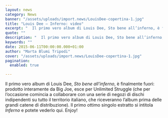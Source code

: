 ```yaml
---
layout: news
category: News
banner: "/assets/uploads/import.news/LouisDee-copertina-1.jpg"
title: "Louis Dee – Inferno: video"
excerpt: "  Il primo vero album di Louis Dee, Sto bene all’inferno, è finalmente fuori: prodotto interamente da Big Joe, esce per Unlimited Struggle (che per l’occasione comincia a collaborare con una serie di negozi di dischi indipendenti su tutto il territorio italiano, che riceveranno l’album prima delle grandi catene di distribuzione). Il primo ottimo singolo estratto [&hellip"
quote: ""
description: "  Il primo vero album di Louis Dee, Sto bene all’inferno, è finalmente fuori: prodotto interamente da Big Joe, esce per Unlimited Struggle (che per l’occasione comincia a collaborare con una serie di negozi di dischi indipendenti su tutto il territorio italiano, che riceveranno l’album prima delle grandi catene di distribuzione). Il primo ottimo singolo estratto [&hellip"
keywords: ""
date: 2015-06-11T00:00:00.000+01:00
author: "Marta Blumi Tripodi"
cover: "/assets/uploads/import.news/LouisDee-copertina-1.jpg"
pagination:
  enabled: true

---
```


Il primo vero album di Louis Dee, _Sto bene all’inferno_, è finalmente fuori: prodotto interamente da Big Joe, esce per Unlimited Struggle (che per l’occasione comincia a collaborare con una serie di negozi di dischi indipendenti su tutto il territorio italiano, che riceveranno l’album prima delle grandi catene di distribuzione). Il primo ottimo singolo estratto si intitola _Inferno_ e potete vederlo qui. Enjoy!